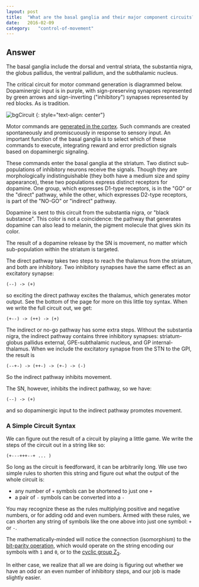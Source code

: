 ```yaml
---
layout: post
title:	"What are the basal ganglia and their major component circuits?  What role do the basal ganglia play in movement and choice of movements?"
date:	2016-02-09
category:	"control-of-movement"
---
```

## Answer

The basal ganglia include the
dorsal and ventral striata,
the substantia nigra,
the globus pallidus,
the ventral pallidum,
and the subthalamic nucleus.

The critical circuit for motor command generation is diagrammed below.
Dopaminergic input is in purple,
with sign-preserving synapses represented by green arrows
and sign-inverting ("inhibitory") synapses represented
by red blocks.
As is tradition.

![bgCircuit]
{: style="text-align: center"}

Motor commands are
[generated in the cortex]({{site.baseurl}}/13).
Such commands are created spontaneously and promiscuously
in response to sensory input.
An important function of the basal ganglia
is to select which of these commands to execute,
integrating reward and error prediction signals based on dopaminergic signaling.

These commands enter the basal ganglia at the striatum.
Two distinct sub-populations of inhibitory neurons receive the signals.
Though they are morphologically indistinguishable
(they both have a medium size and spiny appearance),
these two populations express distinct receptors for dopamine.
One group, which expresses D1-type receptors,
is in the "GO" or the "direct" pathway,
while the other, which expresses D2-type receptors,
is part of the "NO-GO" or "indirect" pathway.

Dopamine is sent to this circuit from the substantia nigra,
or "black substance".
This color is not a coincidence:
the pathway that generates dopamine
can also lead to melanin, the pigment molecule that gives skin its color.

The result of a dopamine release by the SN is movement,
no matter which sub-population within the striatum is targeted.

The direct pathway takes two steps to reach the thalamus
from the striatum, and both are inhibitory.
Two inhibitory synapses have the same effect as an excitatory synapse:

`(--) -> (+)`

so exciting the direct pathway excites the thalamus, which generates motor output.
See the bottom of the page for more on this little toy syntax.
When we write the full circuit out, we get:

`(+--) -> (++) -> (+)`

The indirect or no-go pathway has some extra steps.
Without the substantia nigra, the indirect pathway contains
three inhibitory synapses:
striatum-globus pallidus external, GPE-subthalamic nucleus, and GP internal-thalamus.
When we include the excitatory synapse from the STN to the GPI,
the result is

`(--+-) -> (++-) -> (+-) -> (-)`

So the indirect pathway inhibits movement.

The SN, however, inhibits the indirect pathway,
so we have:

`(--) -> (+)`

and so dopaminergic input to the indirect pathway promotes movement.

### A Simple Circuit Syntax

We can figure out the result of a circuit by playing a little game.
We write the steps of the circuit out in a string like so:

`(+---+++--+ ... )`

So long as the circuit is feedforward, it can be arbitrarily long.
We use two simple rules to shorten this string and figure out
what the output of the whole circuit is:

* any number of `+` symbols can be shortened to just one `+`
* a pair of `-` symbols can be converted into a `-`

You may recognize these as the rules multiplying positive and negative numbers,
or for adding odd and even numbers.
Armed with these rules, we can shorten any string of symbols
like the one above into just one symbol: `+` or `-`.

The mathematically-minded will notice the connection (isomorphism) to the
[bit-parity operation](https://en.wikipedia.org/wiki/Parity_bit),
which would operate on the string encoding our symbols with `1` and `0`,
or to the
[cyclic group Z<sub>2</sub>](https://en.wikipedia.org/wiki/Cyclic_group).

In either case, we realize that all we are doing is figuring out whether we have
an odd or an even number of inhibitory steps, and our job is made slightly easier.

[bgCircuit]: {{site.DBL}}/bgCircuit.png

